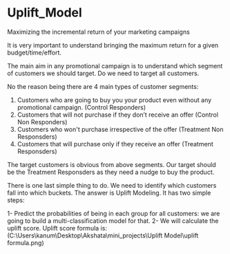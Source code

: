 # Uplift_Model
Maximizing the incremental return of your marketing campaigns

It is very important to understand bringing the maximum return for a given budget/time/effort.

The main aim in any promotional campaign is to understand which segment of customers we should target. Do we need to target all customers.

No the reason being there are 4 main types of customer segments:
1. Customers who are going to buy you your product even without any promotional campaign. (Control Responders)
2. Customers that will not purchase if they don’t receive an offer (Control Non Responders)
3. Customers who won't purchase irrespective of the offer (Treatment Non Responsders)
4. Customers that will purchase only if they receive an offer (Treatment Responsders)

The target customers is obvious from above segments. Our target should be the Treatment Responsders as they need a nudge to buy the product.

There is one last simple thing to do. We need to identify which customers fall into which buckets. The answer is Uplift Modeling. It has two simple steps:

1- Predict the probabilities of being in each group for all customers: we are going to build a multi-classification model for that.
2- We will calculate the uplift score. Uplift score formula is:
(C:\Users\kanum\Desktop\Akshata\mini_projects\Uplift Model\uplift formula.png)


